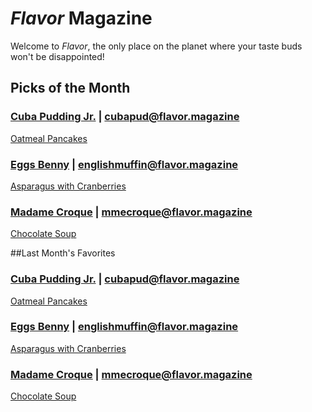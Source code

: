 # _Flavor_ Magazine

Welcome to _Flavor_, the only place on the planet where your taste buds won't be disappointed!



## Picks of the Month

### [Cuba Pudding Jr.](writer/cuba-pudding-jr.md) | cubapud@flavor.magazine

[Oatmeal Pancakes](recipe/feb/cuba-pudding-jr.md)

### [Eggs Benny](writer/eggs-benny.md) | englishmuffin@flavor.magazine

[Asparagus with Cranberries](recipe/feb/asparagus-with-cranberries.md)

### [Madame Croque](writer/madame-croque.md) | mmecroque@flavor.magazine

[Chocolate Soup](recipe/jan/chocolate-soup.md)


##Last Month's Favorites

### [Cuba Pudding Jr.](writer/cuba-pudding-jr.md) | cubapud@flavor.magazine

[Oatmeal Pancakes](recipe/feb/cuba-pudding-jr.md)

### [Eggs Benny](writer/eggs-benny.md) | englishmuffin@flavor.magazine

[Asparagus with Cranberries](recipe/feb/asparagus-with-cranberries.md)

### [Madame Croque](writer/madame-croque.md) | mmecroque@flavor.magazine

[Chocolate Soup](recipe/jan/chocolate-soup.md)

